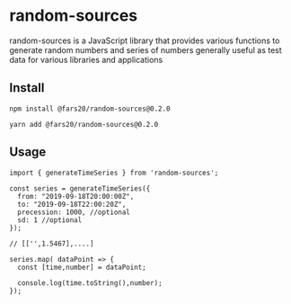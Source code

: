 # random-sources

random-sources is a JavaScript library that provides various functions to generate random numbers and series of numbers generally useful as test data for various libraries and applications

## Install

`npm install @fars20/random-sources@0.2.0`

`yarn add @fars20/random-sources@0.2.0`


## Usage

```
import { generateTimeSeries } from 'random-sources';

const series = generateTimeSeries({
  from: "2019-09-18T20:00:00Z",
  to: "2019-09-18T22:00:20Z",
  precession: 1000, //optional
  sd: 1 //optional
});

// [['',1.5467],....]

series.map( dataPoint => {
  const [time,number] = dataPoint;
  
  console.log(time.toString(),number);
});
```

